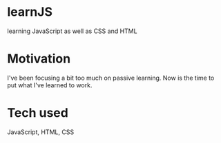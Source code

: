 # learnJS 
learning JavaScript as well as CSS and HTML

# Motivation
I've been focusing a bit too much on passive learning. Now is the time to put what I've learned to work.

# Tech used
JavaScript, HTML, CSS
